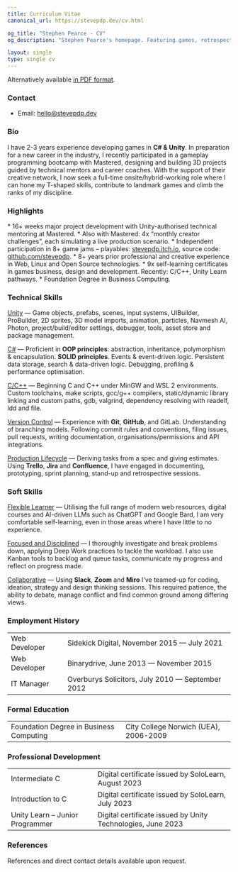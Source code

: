 ```yaml
---
title: Curriculum Vitae
canonical_url: https://stevepdp.dev/cv.html

og_title: "Stephen Pearce - CV"
og_description: "Stephen Pearce's homepage. Featuring games, retrospectives and blogs."

layout: single
type: single cv
---
```


Alternatively available <a href="/assets/doc/cv-public-202308130039.pdf" target="_blank">in PDF format</a>.

<h3>Contact</h3>
<ul>
	<li>Email: <a href="mailto:hello@stevepdp.dev">hello@stevepdp.dev</a></li>
</ul>

<h3>Bio</h3>
I have 2-3 years experience developing games in <strong>C# &amp; Unity</strong>. In preparation for a new career in the industry, I recently participated in a gameplay programming bootcamp with Mastered, designing and building 3D projects guided by technical mentors and career coaches. With the support of their creative network, I now seek a full-time onsite/hybrid-working role where I can hone my T-shaped skills, contribute to landmark games and climb the ranks of my discipline.

<h3>Highlights</h3>
* 16+ weeks major project development with Unity-authorised technical mentoring at Mastered.
* Also with Mastered: 4x &ldquo;monthly creator challenges&rdquo;, each simulating a live production scenario.
* Independent participation in 8+ game jams – playables: <a href="https://stevepdp.itch.io" rel="me nofollow noopener noreferrer" target="_blank">stevepdp.itch.io</a>, source code: <a href="https://github.com/stevepdp" rel="me nofollow noopener noreferrer" target="_blank">github.com/stevepdp</a>.
* 8+ years prior professional and creative experience in Web, Linux and Open Source technologies.
* 9x self-learning certificates in games business, design and development. Recently: C/C++, Unity Learn pathways.
* Foundation Degree in Business Computing.

<h3>Technical Skills</h3>
<u>Unity</u> &mdash; Game objects, prefabs, scenes, input systems, UIBuilder, ProBuilder, 2D sprites, 3D model imports, animation, particles, Navmesh AI, Photon, project/build/editor settings, debugger, tools, asset store and package management.

<u>C#</u> &mdash; Proficient in <strong>OOP principles</strong>: abstraction, inheritance, polymorphism & encapsulation. <strong>SOLID principles</strong>. Events & event-driven logic. Persistent data storage, search & data-driven logic. Debugging, profiling & performance optimisation.

<u>C/C++</u> &mdash; Beginning C and C++ under MinGW and WSL 2 environments. Custom toolchains, make scripts, gcc/g++ compilers, static/dynamic library linking and custom paths, gdb, valgrind, dependency resolving with readelf, ldd and file.

<u>Version Control</u> &mdash; Experience with <strong>Git</strong>, <strong>GitHub</strong>, and GitLab. Understanding of branching models. Following commit rules and conventions, filing issues, pull requests, writing documentation, organisations/permissions and API integrations.

<u>Production Lifecycle</u> &mdash; Deriving tasks from a spec and giving estimates. Using <strong>Trello</strong>, <strong>Jira</strong> and <strong>Confluence</strong>, I have engaged in documenting, prototyping, sprint planning, stand-up and retrospective sessions.


<h3>Soft Skills</h3>
<u>Flexible Learner</u> &mdash; Utilising the full range of modern web resources, digital courses and AI-driven LLMs such as ChatGPT and Google Bard, I am very comfortable self-learning, even in those areas where I have little to no experience.

<u>Focused and Disciplined</u> &mdash; I thoroughly investigate and break problems down, applying Deep Work practices to tackle the workload. I also use Kanban tools to backlog and queue tasks, communicate my progress and reflect on progress made.

<u>Collaborative</u> &mdash; Using <strong>Slack</strong>, <strong>Zoom</strong> and <strong>Miro</strong> I&apos;ve teamed-up for coding, ideation, strategy and design thinking sessions. This required patience, the ability to debate, manage conflict and find common ground among differing views.


<h3>Employment History</h3>
<table class="records">
	<tbody>
		<tr>
			<td>Web Developer</td>
			<td>Sidekick Digital, November 2015 &mdash; July 2021</td>
		</tr>
		<tr>
			<td>Web Developer</td>
			<td>Binarydrive, June 2013 &mdash; November 2015</td>
		</tr>
		<tr>
			<td>IT Manager</td>
			<td>Overburys Solicitors, July 2010 &mdash; September 2012</td>
		</tr>
	</tbody>
</table>


<h3>Formal Education</h3>
<table class="records">
	<tbody>
		<tr>
			<td>Foundation Degree in Business Computing</td>
			<td>City College Norwich (UEA),  2006-2009</td>
		</tr>
	</tbody>
</table>


<h3>Professional Development</h3>
<table class="records">
	<tbody>
		<tr>
			<td>Intermediate C</td>
			<td>Digital certificate issued by SoloLearn, August 2023</td>
		</tr>
		<tr>
			<td>Introduction to C</td>
			<td>Digital certificate issued by SoloLearn, July 2023</td>
		</tr>
		<tr>
			<td>Unity Learn – Junior Programmer</td>
			<td>Digital certificate issued by Unity Technologies, June 2023</td>
		</tr>
	</tbody>
</table>


<h3>References</h3>
References and direct contact details available upon request.